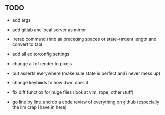 ## TODO

- add args

- add gitlab and local server as mirror

- :retab command (find all preceding spaces of state->indent length and convert to tab)

- add all editorconfig settings

- change all of render to pixels

- put asserts everywhere (make sure state is perfect and i never mess up)

- change keybinds to how dwm does it

- fix diff function for huge files (look at vim, rope, other stuff)

- go line by line, and do a code review of everything on github (especially the llm crap i have in here)

